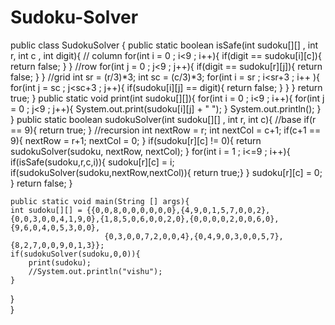 # Sudoku-Solver
public class SudokuSolver {
   public static boolean isSafe(int sudoku[][] , int r, int c , int digit){
   // column
   for(int i = 0 ; i<9 ; i++){
    if(digit == sudoku[i][c]){
        return false;
    }
   }
   //row
   for(int j = 0 ; j<9 ; j++){
    if(digit == sudoku[r][j]){
        return false;
    }
   }
   //grid
   int sr = (r/3)*3;
   int sc = (c/3)*3;
   for(int i = sr ; i<sr+3 ; i++ ){
    for(int j = sc ; j<sc+3 ; j++){
        if(sudoku[i][j] == digit){
            return false;
        }
    }
   }
   return true;
  }
  public static void print(int sudoku[][]){
    for(int i = 0 ; i<9 ; i++){
        for(int j = 0 ; j<9 ; j++){
            System.out.print(sudoku[i][j] + " ");
        }
        System.out.println();
    }
  }
   public static boolean sudokuSolver(int sudoku[][] , int r, int c){
   //base
   if(r == 9){
    return true;
   }
   //recursion
    int nextRow = r;
    int nextCol = c+1;
    if(c+1 == 9){
       nextRow = r+1;
       nextCol = 0;
   }
   if(sudoku[r][c] != 0){
    return sudokuSolver(sudoku, nextRow, nextCol);
   }
   for(int i = 1 ; i<=9 ; i++){
    if(isSafe(sudoku,r,c,i)){
        sudoku[r][c] = i;
        if(sudokuSolver(sudoku,nextRow,nextCol)){
        return true;}
    }
    sudoku[r][c] = 0;
   }
   return false;
}
 
 
    public static void main(String [] args){
    int sudoku[][] = {{0,0,8,0,0,0,0,0,0},{4,9,0,1,5,7,0,0,2},{0,0,3,0,0,4,1,9,0},{1,8,5,0,6,0,0,2,0},{0,0,0,0,2,0,0,6,0},{9,6,0,4,0,5,3,0,0},
                         {0,3,0,0,7,2,0,0,4},{0,4,9,0,3,0,0,5,7},{8,2,7,0,0,9,0,1,3}};
    if(sudokuSolver(sudoku,0,0)){
        print(sudoku);
        //System.out.println("vishu");
    }


 }   
}
